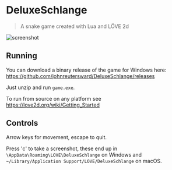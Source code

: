 # DeluxeSchlange

> A snake game created with Lua and LÖVE 2d

![screenshot](https://i.imgur.com/mEwMRC4.png)

## Running

You can download a binary release of the game for Windows here: https://github.com/johnreutersward/DeluxeSchlange/releases

Just unzip and run `game.exe`.

To run from source on any platform see https://love2d.org/wiki/Getting_Started

## Controls

Arrow keys for movement, escape to quit.

Press 'c' to take a screenshot, these end up in `\AppData\Roaming\LOVE\DeluxeSchlange` on Windows and `~/Library/Application Support/LOVE/DeluxeSchlange` on macOS.
